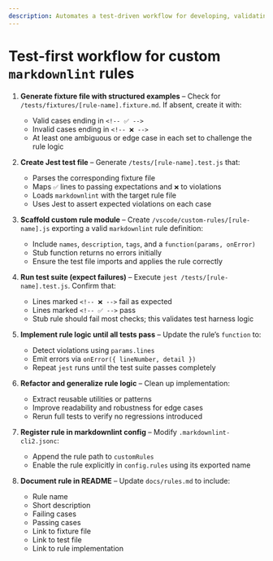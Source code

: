 ```yaml
---
description: Automates a test-driven workflow for developing, validating, and registering custom `markdownlint` rules using Jest and fixture-based assertions. Ensures rules are authored against real markdown examples, verified through automated tests, and integrated with project-wide linting.
---
```


# Test-first workflow for custom `markdownlint` rules

1. **Generate fixture file with structured examples** – Check for `/tests/fixtures/[rule-name].fixture.md`. If absent, create it with:
   - Valid cases ending in `<!-- ✅ -->`
   - Invalid cases ending in `<!-- ❌ -->`
   - At least one ambiguous or edge case in each set to challenge the rule logic

2. **Create Jest test file** – Generate `/tests/[rule-name].test.js` that:
   - Parses the corresponding fixture file
   - Maps `✅` lines to passing expectations and `❌` to violations
   - Loads `markdownlint` with the target rule file
   - Uses Jest to assert expected violations on each case

3. **Scaffold custom rule module** – Create `/vscode/custom-rules/[rule-name].js` exporting a valid `markdownlint` rule definition:
   - Include `names`, `description`, `tags`, and a `function(params, onError)`
   - Stub function returns no errors initially
   - Ensure the test file imports and applies the rule correctly

4. **Run test suite (expect failures)** – Execute `jest /tests/[rule-name].test.js`. Confirm that:
   - Lines marked `<!-- ❌ -->` fail as expected
   - Lines marked `<!-- ✅ -->` pass
   - Stub rule should fail most checks; this validates test harness logic

5. **Implement rule logic until all tests pass** – Update the rule’s `function` to:
   - Detect violations using `params.lines`
   - Emit errors via `onError({ lineNumber, detail })`
   - Repeat `jest` runs until the test suite passes completely

6. **Refactor and generalize rule logic** – Clean up implementation:
   - Extract reusable utilities or patterns
   - Improve readability and robustness for edge cases
   - Rerun full tests to verify no regressions introduced

7. **Register rule in markdownlint config** – Modify `.markdownlint-cli2.jsonc`:
   - Append the rule path to `customRules`
   - Enable the rule explicitly in `config.rules` using its exported name

8. **Document rule in README** – Update `docs/rules.md` to include:
   - Rule name
   - Short description
   - Failing cases
   - Passing cases
   - Link to fixture file
   - Link to test file
   - Link to rule implementation
